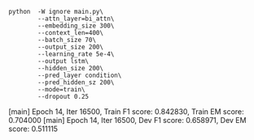 
	python  -W ignore main.py\
			--attn_layer=bi_attn\
            --embedding_size 300\
            --context_len=400\
            --batch_size 70\
            --output_size 200\
			--learning_rate 5e-4\
            --output lstm\
            --hidden_size 200\
			--pred_layer condition\
            --pred_hidden_sz 200\
            --mode=train\
            --dropout 0.25

[main] Epoch 14, Iter 16500, Train F1 score: 0.842830,                            Train EM score: 0.704000
[main] Epoch 14, Iter 16500, Dev F1 score: 0.658971,                            Dev EM score: 0.511115
